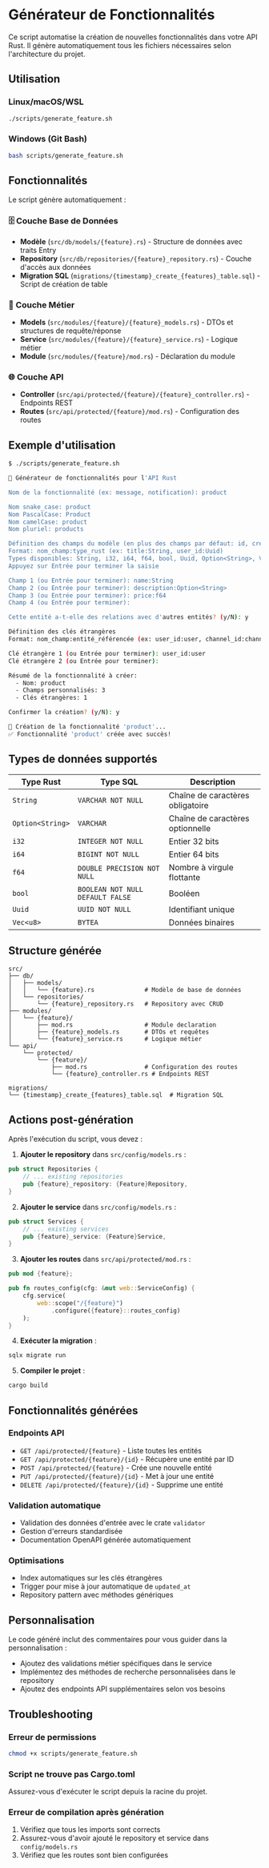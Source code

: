 # Générateur de Fonctionnalités

Ce script automatise la création de nouvelles fonctionnalités dans votre API Rust. Il génère automatiquement tous les fichiers nécessaires selon l'architecture du projet.

## Utilisation

### Linux/macOS/WSL
```bash
./scripts/generate_feature.sh
```

### Windows (Git Bash)
```bash
bash scripts/generate_feature.sh
```

## Fonctionnalités

Le script génère automatiquement :

### 🗄️ Couche Base de Données
- **Modèle** (`src/db/models/{feature}.rs`) - Structure de données avec traits Entry
- **Repository** (`src/db/repositories/{feature}_repository.rs`) - Couche d'accès aux données
- **Migration SQL** (`migrations/{timestamp}_create_{features}_table.sql`) - Script de création de table

### 🔧 Couche Métier
- **Models** (`src/modules/{feature}/{feature}_models.rs`) - DTOs et structures de requête/réponse
- **Service** (`src/modules/{feature}/{feature}_service.rs`) - Logique métier
- **Module** (`src/modules/{feature}/mod.rs`) - Déclaration du module

### 🌐 Couche API
- **Controller** (`src/api/protected/{feature}/{feature}_controller.rs`) - Endpoints REST
- **Routes** (`src/api/protected/{feature}/mod.rs`) - Configuration des routes

## Exemple d'utilisation

```bash
$ ./scripts/generate_feature.sh

🚀 Générateur de fonctionnalités pour l'API Rust

Nom de la fonctionnalité (ex: message, notification): product

Nom snake_case: product
Nom PascalCase: Product
Nom camelCase: product
Nom pluriel: products

Définition des champs du modèle (en plus des champs par défaut: id, created_at, updated_at)
Format: nom_champ:type_rust (ex: title:String, user_id:Uuid)
Types disponibles: String, i32, i64, f64, bool, Uuid, Option<String>, Vec<u8>, etc.
Appuyez sur Entrée pour terminer la saisie

Champ 1 (ou Entrée pour terminer): name:String
Champ 2 (ou Entrée pour terminer): description:Option<String>
Champ 3 (ou Entrée pour terminer): price:f64
Champ 4 (ou Entrée pour terminer): 

Cette entité a-t-elle des relations avec d'autres entités? (y/N): y

Définition des clés étrangères
Format: nom_champ:entité_référencée (ex: user_id:user, channel_id:channel)

Clé étrangère 1 (ou Entrée pour terminer): user_id:user
Clé étrangère 2 (ou Entrée pour terminer): 

Résumé de la fonctionnalité à créer:
  - Nom: product
  - Champs personnalisés: 3
  - Clés étrangères: 1

Confirmer la création? (y/N): y

🔧 Création de la fonctionnalité 'product'...
✅ Fonctionnalité 'product' créée avec succès!
```

## Types de données supportés

| Type Rust | Type SQL | Description |
|-----------|----------|-------------|
| `String` | `VARCHAR NOT NULL` | Chaîne de caractères obligatoire |
| `Option<String>` | `VARCHAR` | Chaîne de caractères optionnelle |
| `i32` | `INTEGER NOT NULL` | Entier 32 bits |
| `i64` | `BIGINT NOT NULL` | Entier 64 bits |
| `f64` | `DOUBLE PRECISION NOT NULL` | Nombre à virgule flottante |
| `bool` | `BOOLEAN NOT NULL DEFAULT FALSE` | Booléen |
| `Uuid` | `UUID NOT NULL` | Identifiant unique |
| `Vec<u8>` | `BYTEA` | Données binaires |

## Structure générée

```
src/
├── db/
│   ├── models/
│   │   └── {feature}.rs              # Modèle de base de données
│   └── repositories/
│       └── {feature}_repository.rs   # Repository avec CRUD
├── modules/
│   └── {feature}/
│       ├── mod.rs                    # Module declaration
│       ├── {feature}_models.rs       # DTOs et requêtes
│       └── {feature}_service.rs      # Logique métier
└── api/
    └── protected/
        └── {feature}/
            ├── mod.rs                # Configuration des routes
            └── {feature}_controller.rs # Endpoints REST

migrations/
└── {timestamp}_create_{features}_table.sql  # Migration SQL
```

## Actions post-génération

Après l'exécution du script, vous devez :

1. **Ajouter le repository** dans `src/config/models.rs` :
```rust
pub struct Repositories {
    // ... existing repositories
    pub {feature}_repository: {Feature}Repository,
}
```

2. **Ajouter le service** dans `src/config/models.rs` :
```rust
pub struct Services {
    // ... existing services
    pub {feature}_service: {Feature}Service,
}
```

3. **Ajouter les routes** dans `src/api/protected/mod.rs` :
```rust
pub mod {feature};

pub fn routes_config(cfg: &mut web::ServiceConfig) {
    cfg.service(
        web::scope("/{feature}")
            .configure({feature}::routes_config)
    );
}
```

4. **Exécuter la migration** :
```bash
sqlx migrate run
```

5. **Compiler le projet** :
```bash
cargo build
```

## Fonctionnalités générées

### Endpoints API

- `GET /api/protected/{feature}` - Liste toutes les entités
- `GET /api/protected/{feature}/{id}` - Récupère une entité par ID
- `POST /api/protected/{feature}` - Crée une nouvelle entité
- `PUT /api/protected/{feature}/{id}` - Met à jour une entité
- `DELETE /api/protected/{feature}/{id}` - Supprime une entité

### Validation automatique

- Validation des données d'entrée avec le crate `validator`
- Gestion d'erreurs standardisée
- Documentation OpenAPI générée automatiquement

### Optimisations

- Index automatiques sur les clés étrangères
- Trigger pour mise à jour automatique de `updated_at`
- Repository pattern avec méthodes génériques

## Personnalisation

Le code généré inclut des commentaires pour vous guider dans la personnalisation :

- Ajoutez des validations métier spécifiques dans le service
- Implémentez des méthodes de recherche personnalisées dans le repository
- Ajoutez des endpoints API supplémentaires selon vos besoins

## Troubleshooting

### Erreur de permissions
```bash
chmod +x scripts/generate_feature.sh
```

### Script ne trouve pas Cargo.toml
Assurez-vous d'exécuter le script depuis la racine du projet.

### Erreur de compilation après génération
1. Vérifiez que tous les imports sont corrects
2. Assurez-vous d'avoir ajouté le repository et service dans `config/models.rs`
3. Vérifiez que les routes sont bien configurées

